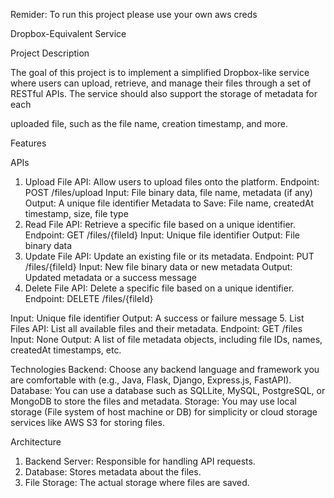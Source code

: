 Remider: To run this project please use your own aws creds


Dropbox-Equivalent Service

Project Description

The goal of this project is to implement a simplified Dropbox-like service where users can upload, retrieve, and
manage their files through a set of RESTful APIs. The service should also support the storage of metadata for each

uploaded file, such as the file name, creation timestamp, and more.

Features

APIs
1. Upload File API: Allow users to upload files onto the platform.
Endpoint: POST /files/upload
Input: File binary data, file name, metadata (if any)
Output: A unique file identifier
Metadata to Save: File name, createdAt timestamp, size, file type
2. Read File API: Retrieve a specific file based on a unique identifier.
Endpoint: GET /files/{fileId}
Input: Unique file identifier
Output: File binary data
3. Update File API: Update an existing file or its metadata.
Endpoint: PUT /files/{fileId}
Input: New file binary data or new metadata
Output: Updated metadata or a success message
4. Delete File API: Delete a specific file based on a unique identifier.
Endpoint: DELETE /files/{fileId}

Input: Unique file identifier
Output: A success or failure message
5. List Files API: List all available files and their metadata.
Endpoint: GET /files
Input: None
Output: A list of file metadata objects, including file IDs, names, createdAt timestamps, etc.

Technologies
Backend: Choose any backend language and framework you are comfortable with (e.g., Java, Flask, Django,
Express.js, FastAPI).
Database: You can use a database such as SQLLite, MySQL, PostgreSQL, or MongoDB to store the files and
metadata.
Storage: You may use local storage (File system of host machine or DB) for simplicity or cloud storage services like
AWS S3 for storing files.

Architecture
1. Backend Server: Responsible for handling API requests.
2. Database: Stores metadata about the files.
3. File Storage: The actual storage where files are saved.
